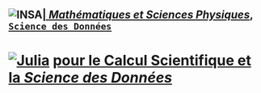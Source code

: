 


## <a href="http://imsp-benin.com/" ><img src="http://imsp-benin.com/home/images/logoimsp.png" style="float:left; max-width: 80px; display: inline" alt="INSA"/> |  [*Mathématiques et Sciences Physiques*](http://imsp-benin.com/home/page.php?index=directeur&parent=presentation), [`Science des Données`](http://imsp-benin.com/home/page.php?index=deamathematique&parent=formation)
  
# <a href="https://julialang.org/"><img src="https://julialang.org/assets/infra/logo.svg" style="max-width: 200px; display: inline" alt="Julia"/></a> [pour le Calcul Scientifique et la *Science des Données*](https://github.com/gabayae/python-pour-le-cs-et-la-sd)
  
